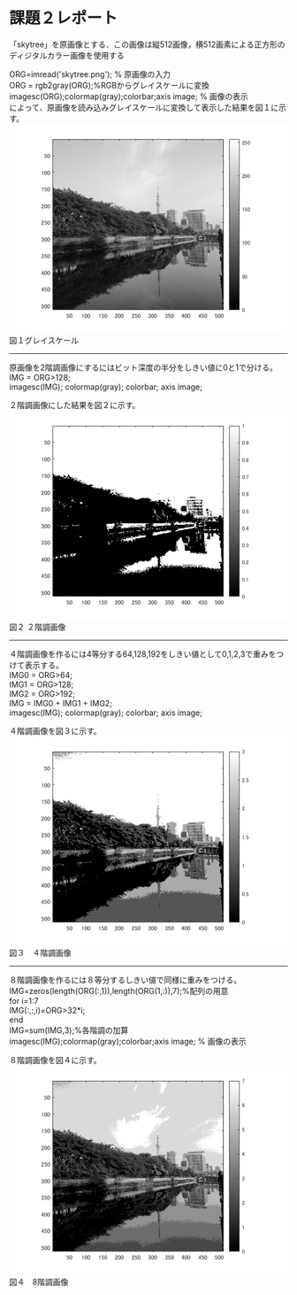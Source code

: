 # 課題２レポート

「skytree」を原画像とする．この画像は縦512画像，横512画素による正方形のディジタルカラー画像を使用する  
  
ORG=imread('skytree.png'); % 原画像の入力  
ORG = rgb2gray(ORG);%RGBからグレイスケールに変換  
imagesc(ORG);colormap(gray);colorbar;axis image; % 画像の表示  
によって、原画像を読み込みグレイスケールに変換して表示した結果を図１に示す。  
![図１](https://github.com/16ec044/lecture_image_processing/blob/own/image/2-1.png)  
図１グレイスケール  
___

原画像を2階調画像にするにはビット深度の半分をしきい値に0と1で分ける。  
IMG = ORG>128;  
imagesc(IMG); colormap(gray); colorbar;  axis image;  
  
２階調画像にした結果を図２に示す。  
![図２](https://github.com/16ec044/lecture_image_processing/blob/own/image/2-2.png)  
図２ ２階調画像  
___

４階調画像を作るには4等分する64,128,192をしきい値として0,1,2,3で重みをつけて表示する。  
IMG0 = ORG>64;  
IMG1 = ORG>128;  
IMG2 = ORG>192;  
IMG = IMG0 + IMG1 + IMG2;  
imagesc(IMG); colormap(gray); colorbar;  axis image;  

４階調画像を図３に示す。  
![図３](https://github.com/16ec044/lecture_image_processing/blob/own/image/2-3.png)  
図３　４階調画像  
___


８階調画像を作るには８等分するしきい値で同様に重みをつける。  
IMG=zeros(length(ORG(:,1)),length(ORG(1,:)),7);%配列の用意  
for i=1:7  
    IMG(:,:,i)=ORG>32*i;  
end  
IMG=sum(IMG,3);%各階調の加算  
imagesc(IMG);colormap(gray);colorbar;axis image; % 画像の表示  

８階調画像を図４に示す。  
![図４](https://github.com/16ec044/lecture_image_processing/blob/own/image/2-4.png)  
図４　8階調画像  